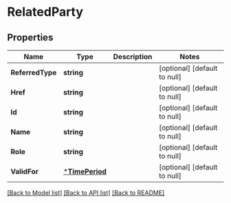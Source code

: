 # RelatedParty

## Properties
Name | Type | Description | Notes
------------ | ------------- | ------------- | -------------
**ReferredType** | **string** |  | [optional] [default to null]
**Href** | **string** |  | [optional] [default to null]
**Id** | **string** |  | [optional] [default to null]
**Name** | **string** |  | [optional] [default to null]
**Role** | **string** |  | [optional] [default to null]
**ValidFor** | [***TimePeriod**](TimePeriod.md) |  | [optional] [default to null]

[[Back to Model list]](../README.md#documentation-for-models) [[Back to API list]](../README.md#documentation-for-api-endpoints) [[Back to README]](../README.md)


